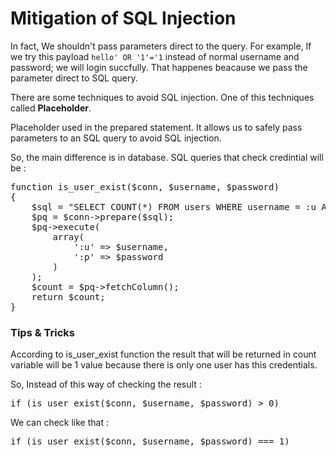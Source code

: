 <h1>Mitigation of SQL Injection</h1>
<p>In fact, We shouldn't pass parameters direct to the query. For example, If we try this payload <code>hello' OR '1'='1</code> instead of normal username and password; we will login succfully. That happenes beacause we pass the parameter direct to SQL query.</p>
<p>There are some techniques to avoid SQL injection. One of this techniques called <b>Placeholder</b>.</p>
<p>Placeholder used in the prepared statement. It allows us to safely pass parameters to an SQL query to avoid SQL injection.</p>
<p>So, the main difference is in database. SQL queries that check credintial will be : <br><pre>function is_user_exist($conn, $username, $password)
{
    $sql = "SELECT COUNT(*) FROM users WHERE username = :u AND password = :p";
    $pq = $conn->prepare($sql);
    $pq->execute(
        array(
            ':u' => $username,
            ':p' => $password
        )
    );
    $count = $pq->fetchColumn();
    return $count;
}</pre></p>
<h3>Tips & Tricks</h3>
<p>According to is_user_exist function the result that will be returned in count variable will be 1 value because there is only one user has this credentials.</p>
<p>So, Instead of this way of checking the result : <pre>if (is_user_exist($conn, $username, $password) > 0)</pre></p>
<p>We can check like that : <pre>if (is_user_exist($conn, $username, $password) === 1)</pre></p>
